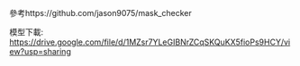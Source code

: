 參考https://github.com/jason9075/mask_checker

模型下載:
https://drive.google.com/file/d/1MZsr7YLeGIBNrZCqSKQuKX5fioPs9HCY/view?usp=sharing

